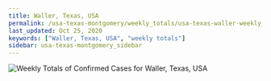 ```yaml
---
title: Waller, Texas, USA
permalink: /usa-texas-montgomery/weekly_totals/usa-texas-waller-weekly_totals.html
last_updated: Oct 25, 2020
keywords: ["Waller, Texas, USA", "weekly totals"]
sidebar: usa-texas-montgomery_sidebar
---
```


![Weekly Totals of Confirmed Cases for Waller, Texas, USA](/covid_tracker/images/graphs/usa-texas-waller-weekly_totals_graph.png)
